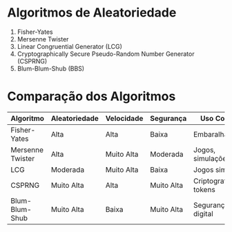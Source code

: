 # Algoritmos de Aleatoriedade

1. Fisher-Yates
2. Mersenne Twister
3. Linear Congruential Generator (LCG)
4. Cryptographically Secure Pseudo-Random Number Generator (CSPRNG)
5. Blum-Blum-Shub (BBS)

# Comparação dos Algoritmos

| Algoritmo         | Aleatoriedade | Velocidade  | Segurança   | Uso Comum            |
|------------------|--------------|------------|------------|----------------------|
| Fisher-Yates     | Alta         | Alta       | Baixa      | Embaralhamento      |
| Mersenne Twister | Alta         | Muito Alta | Moderada   | Jogos, simulações   |
| LCG             | Moderada      | Muito Alta | Baixa      | Jogos simples       |
| CSPRNG          | Muito Alta    | Alta       | Muito Alta | Criptografia, tokens |
| Blum-Blum-Shub  | Muito Alta    | Baixa      | Muito Alta | Segurança digital   |
